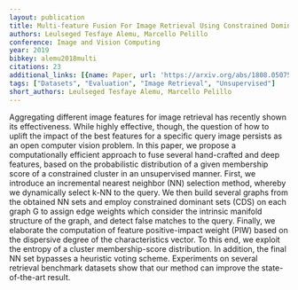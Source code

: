 ```yaml
---
layout: publication
title: Multi-feature Fusion For Image Retrieval Using Constrained Dominant Sets
authors: Leulseged Tesfaye Alemu, Marcello Pelillo
conference: Image and Vision Computing
year: 2019
bibkey: alemu2018multi
citations: 23
additional_links: [{name: Paper, url: 'https://arxiv.org/abs/1808.05075'}]
tags: ["Datasets", "Evaluation", "Image Retrieval", "Unsupervised"]
short_authors: Leulseged Tesfaye Alemu, Marcello Pelillo
---
```

Aggregating different image features for image retrieval has recently shown
its effectiveness. While highly effective, though, the question of how to
uplift the impact of the best features for a specific query image persists as
an open computer vision problem. In this paper, we propose a computationally
efficient approach to fuse several hand-crafted and deep features, based on the
probabilistic distribution of a given membership score of a constrained cluster
in an unsupervised manner. First, we introduce an incremental nearest neighbor
(NN) selection method, whereby we dynamically select k-NN to the query. We then
build several graphs from the obtained NN sets and employ constrained dominant
sets (CDS) on each graph G to assign edge weights which consider the intrinsic
manifold structure of the graph, and detect false matches to the query.
Finally, we elaborate the computation of feature positive-impact weight (PIW)
based on the dispersive degree of the characteristics vector. To this end, we
exploit the entropy of a cluster membership-score distribution. In addition,
the final NN set bypasses a heuristic voting scheme. Experiments on several
retrieval benchmark datasets show that our method can improve the
state-of-the-art result.